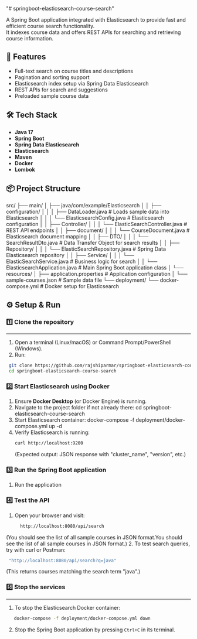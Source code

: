 "# springboot-elasticsearch-course-search" 

A Spring Boot application integrated with Elasticsearch to provide fast and efficient course search functionality.  
It indexes course data and offers REST APIs for searching and retrieving course information.


## 🚀 Features
- Full-text search on course titles and descriptions
- Pagination and sorting support
- Elasticsearch index setup via Spring Data Elasticsearch
- REST APIs for search and suggestions
- Preloaded sample course data


## 🛠 Tech Stack
- **Java 17** 
- **Spring Boot**
- **Spring Data Elasticsearch**
- **Elasticsearch** 
- **Maven**
- **Docker**
- **Lombok**


## 📦 Project Structure
src/
├── main/
│   ├── java/com/example/Elasticsearch
│   │   ├── configuration/
│   │   │   ├── DataLoader.java                     # Loads sample data into Elasticsearch
│   │   │   └── ElasticsearchConfig.java            # Elasticsearch configuration
│   │   ├── Controller/
│   │   │   └── ElasticSearchController.java        # REST API endpoints
│   │   ├── document/
│   │   │   └── CourseDocument.java                 # Elasticsearch document mapping
│   │   ├── DTO/
│   │   │   └── SearchResultDto.java                # Data Transfer Object for search results
│   │   ├── Repository/
│   │   │   └── ElasticSearchRepository.java        # Spring Data Elasticsearch repository
│   │   ├── Service/
│   │   │   └── ElasticSearchService.java           # Business logic for search
│   │   └── ElasticsearchApplication.java           # Main Spring Boot application class
│   └── resources/
│       ├── application.properties                  # Application configuration
│       └── sample-courses.json                     # Sample data file
└── deployment/
    └── docker-compose.yml                          # Docker setup for Elasticsearch


## ⚙️ Setup & Run

### 1️⃣ Clone the repository
-------------------------------
1. Open a terminal (Linux/macOS) or Command Prompt/PowerShell (Windows).
2. Run:
  ```bash
   git clone https://github.com/rajshiparmar/springboot-elasticsearch-course-search.git
   cd springboot-elasticsearch-course-search
  ```

### 2️⃣ Start Elasticsearch using Docker
1. Ensure **Docker Desktop** (or Docker Engine) is running.
2. Navigate to the project folder if not already there:
   cd springboot-elasticsearch-course-search
3. Start Elasticsearch container:
   docker-compose -f deployment/docker-compose.yml up -d
4. Verify Elasticsearch is running:
   ```bash
   curl http://localhost:9200
   ```
   (Expected output: JSON response with "cluster_name", "version", etc.)

### 3️⃣ Run the Spring Boot application
1. Run the application

### 4️⃣ Test the API
1. Open your browser and visit:
   ```bash
     http://localhost:8080/api/search
   ```
(You should see the list of all sample courses in JSON format.You should see the list of all sample courses in JSON format.)
2. To test search queries, try with curl or Postman:
  ```bash
   "http://localhost:8080/api/search?q=java"
  ```
   (This returns courses matching the search term "java".)

### 5️⃣ Stop the services
------------------------
1. To stop the Elasticsearch Docker container:
```bash
   docker-compose -f deployment/docker-compose.yml down
```
2. Stop the Spring Boot application by pressing `Ctrl+C` in its terminal.

